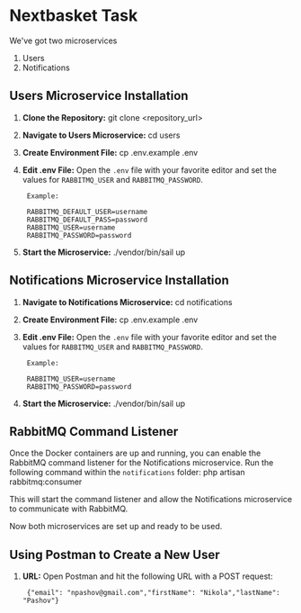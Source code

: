 # Nextbasket Task

We've got two microservices
1. Users
2. Notifications

## Users Microservice Installation

1. **Clone the Repository:**
git clone <repository_url>

2. **Navigate to Users Microservice:**
cd users

3. **Create Environment File:**
cp .env.example .env

4. **Edit .env File:**
Open the `.env` file with your favorite editor and set the values for `RABBITMQ_USER` and `RABBITMQ_PASSWORD`.

        Example:  
      
        RABBITMQ_DEFAULT_USER=username  
        RABBITMQ_DEFAULT_PASS=password  
        RABBITMQ_USER=username  
        RABBITMQ_PASSWORD=password  

5. **Start the Microservice:**
./vendor/bin/sail up


## Notifications Microservice Installation

1. **Navigate to Notifications Microservice:**
cd notifications

2. **Create Environment File:**
cp .env.example .env

3. **Edit .env File:**
Open the `.env` file with your favorite editor and set the values for `RABBITMQ_USER` and `RABBITMQ_PASSWORD`.

        Example:  
        
        RABBITMQ_USER=username  
        RABBITMQ_PASSWORD=password  

4. **Start the Microservice:**
./vendor/bin/sail up

## RabbitMQ Command Listener

Once the Docker containers are up and running, you can enable the RabbitMQ command listener for the Notifications microservice. Run the following command within the `notifications` folder:
php artisan rabbitmq:consumer

This will start the command listener and allow the Notifications microservice to communicate with RabbitMQ.

Now both microservices are set up and ready to be used.


## Using Postman to Create a New User

1. **URL:** Open Postman and hit the following URL with a POST request:

        {"email": "npashov@gmail.com","firstName": "Nikola","lastName": "Pashov"}


